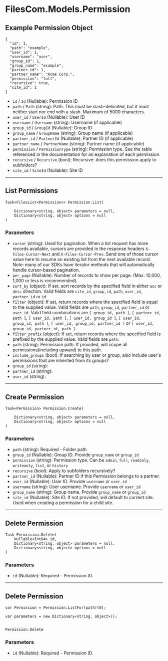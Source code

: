 # FilesCom.Models.Permission

## Example Permission Object

```
{
  "id": 1,
  "path": "example",
  "user_id": 1,
  "username": "user",
  "group_id": 1,
  "group_name": "example",
  "partner_id": 1,
  "partner_name": "Acme Corp.",
  "permission": "full",
  "recursive": true,
  "site_id": 1
}
```

* `id` / `Id`  (Nullable<Int64>): Permission ID
* `path` / `Path`  (string): Path. This must be slash-delimited, but it must neither start nor end with a slash. Maximum of 5000 characters.
* `user_id` / `UserId`  (Nullable<Int64>): User ID
* `username` / `Username`  (string): Username (if applicable)
* `group_id` / `GroupId`  (Nullable<Int64>): Group ID
* `group_name` / `GroupName`  (string): Group name (if applicable)
* `partner_id` / `PartnerId`  (Nullable<Int64>): Partner ID (if applicable)
* `partner_name` / `PartnerName`  (string): Partner name (if applicable)
* `permission` / `PermissionType`  (string): Permission type.  See the table referenced in the documentation for an explanation of each permission.
* `recursive` / `Recursive`  (bool): Recursive: does this permission apply to subfolders?
* `site_id` / `SiteId`  (Nullable<Int64>): Site ID


---

## List Permissions

```
Task<FilesList<Permission>> Permission.List(
    
    Dictionary<string, object> parameters = null,
    Dictionary<string, object> options = null
)
```

### Parameters

* `cursor` (string): Used for pagination.  When a list request has more records available, cursors are provided in the response headers `X-Files-Cursor-Next` and `X-Files-Cursor-Prev`.  Send one of those cursor value here to resume an existing list from the next available record.  Note: many of our SDKs have iterator methods that will automatically handle cursor-based pagination.
* `per_page` (Nullable<Int64>): Number of records to show per page.  (Max: 10,000, 1,000 or less is recommended).
* `sort_by` (object): If set, sort records by the specified field in either `asc` or `desc` direction. Valid fields are `site_id`, `group_id`, `path`, `user_id`, `partner_id` or `id`.
* `filter` (object): If set, return records where the specified field is equal to the supplied value. Valid fields are `path`, `group_id`, `partner_id` or `user_id`. Valid field combinations are `[ group_id, path ]`, `[ partner_id, path ]`, `[ user_id, path ]`, `[ user_id, group_id ]`, `[ user_id, group_id, path ]`, `[ user_id, group_id, partner_id ]` or `[ user_id, group_id, partner_id, path ]`.
* `filter_prefix` (object): If set, return records where the specified field is prefixed by the supplied value. Valid fields are `path`.
* `path` (string): Permission path.  If provided, will scope all permissions(including upward) to this path.
* `include_groups` (bool): If searching by user or group, also include user's permissions that are inherited from its groups?
* `group_id` (string): 
* `partner_id` (string): 
* `user_id` (string): 


---

## Create Permission

```
Task<Permission> Permission.Create(
    
    Dictionary<string, object> parameters = null,
    Dictionary<string, object> options = null
)
```

### Parameters

* `path` (string): Required - Folder path
* `group_id` (Nullable<Int64>): Group ID. Provide `group_name` or `group_id`
* `permission` (string): Permission type.  Can be `admin`, `full`, `readonly`, `writeonly`, `list`, or `history`
* `recursive` (bool): Apply to subfolders recursively?
* `partner_id` (Nullable<Int64>): Partner ID if this Permission belongs to a partner.
* `user_id` (Nullable<Int64>): User ID.  Provide `username` or `user_id`
* `username` (string): User username.  Provide `username` or `user_id`
* `group_name` (string): Group name.  Provide `group_name` or `group_id`
* `site_id` (Nullable<Int64>): Site ID. If not provided, will default to current site. Used when creating a permission for a child site.


---

## Delete Permission

```
Task Permission.Delete(
    Nullable<Int64> id, 
    Dictionary<string, object> parameters = null,
    Dictionary<string, object> options = null
)
```

### Parameters

* `id` (Nullable<Int64>): Required - Permission ID.


---

## Delete Permission

```
var Permission = Permission.ListFor(path)[0];

var parameters = new Dictionary<string, object>();


Permission.Delete
```

### Parameters

* `id` (Nullable<Int64>): Required - Permission ID.
